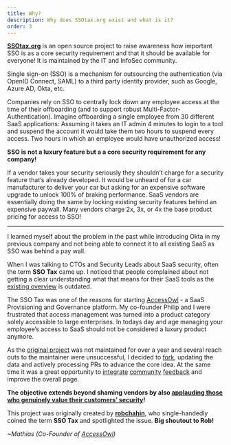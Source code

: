 ```yaml
---
title: Why?
description: Why does SSOtax.org exist and what is it?
order: 3
---
```


[**SSOtax.org**](http://ssotax.org) is an open source project to raise awareness how important SSO is as a core security requirement and that it should be available for everyone! It is maintained by the IT and InfoSec community.

Single sign-on (SSO) is a mechanism for outsourcing the authentication (via OpenID Connect, SAML) to a third party identity provider, such as Google, Azure AD, Okta, etc.

Companies rely on SSO to centrally lock down any employee access at the time of their offboarding (and to support robust Multi-Factor-Authentication). Imagine offboarding a single employee from 30 different SaaS applications: Assuming it takes an IT admin 4 minutes to login to a tool and suspend the account it would take them two hours to suspend every access. Two hours in which an employee would have unauthorized access!

**SSO is not a luxury feature but a a core security requirement for any company!**

If a vendor takes your security seriously they shouldn’t charge for a security feature that’s already developed. It would be unheard of for a car manufacturer to deliver your car but asking for an expensive software upgrade to unlock 100% of braking performance. SaaS vendors are essentially doing the same by locking existing security features behind an expensive paywall. Many vendors charge 2x, 3x, or 4x the base product pricing for access to SSO!

----

I learned myself about the problem in the past while introducing Okta in my previous company and not being able to connect it to all existing SaaS as SSO was behind a pay wall.

When I was talking to CTOs and Security Leads about SaaS security, often the term **SSO Tax** came up. I noticed that people complained about not getting a clear understanding what that means for their SaaS tools as the [existing overview](http://sso.tax) is outdated.

The SSO Tax was one of the reasons for starting [AccessOwl](https://www.accessowl.io) - a SaaS Provisioning and Governance platform. My co-founder Philip and I were frustrated that access management was turned into a product category solely accessible to large enterprises. In todays day and age managing your employee’s access to SaaS should not be considered a luxury product anymore.

As the [original project](https://sso.tax) was not maintained for over a year and several reach outs to the maintainer were unsuccessful, I decided to [fork](https://github.com/ssotax/ssotax), updating the data and actively processing PRs to advance the core idea. At the same time it was a great opportunity to [integrate](https://github.com/robchahin/sso-wall-of-shame/issues/100) [community](https://github.com/robchahin/sso-wall-of-shame/issues/36) [feedback](https://github.com/robchahin/sso-wall-of-shame/issues/140) and improve the overall page.

**The objective extends beyond shaming vendors by also [applauding those who genuinely value their customers’ security](friends-of-sso)!**

This project was originally created by [**robchahin**](https://github.com/robchahin), who single-handedly coined the term **SSO Tax** and spotlighted the issue. **Big shoutout to Rob!**

*~Mathias (Co-Founder of [AccessOwl](https://www.accessowl.io))*